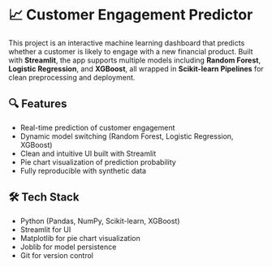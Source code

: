 # 📈 Customer Engagement Predictor

This project is an interactive machine learning dashboard that predicts whether a customer is likely to engage with a new financial product. Built with **Streamlit**, the app supports multiple models including **Random Forest**, **Logistic Regression**, and **XGBoost**, all wrapped in **Scikit-learn Pipelines** for clean preprocessing and deployment.

## 🔍 Features

- Real-time prediction of customer engagement
- Dynamic model switching (Random Forest, Logistic Regression, XGBoost)
- Clean and intuitive UI built with Streamlit
- Pie chart visualization of prediction probability
- Fully reproducible with synthetic data

## 🛠️ Tech Stack

- Python (Pandas, NumPy, Scikit-learn, XGBoost)
- Streamlit for UI
- Matplotlib for pie chart visualization
- Joblib for model persistence
- Git for version control



